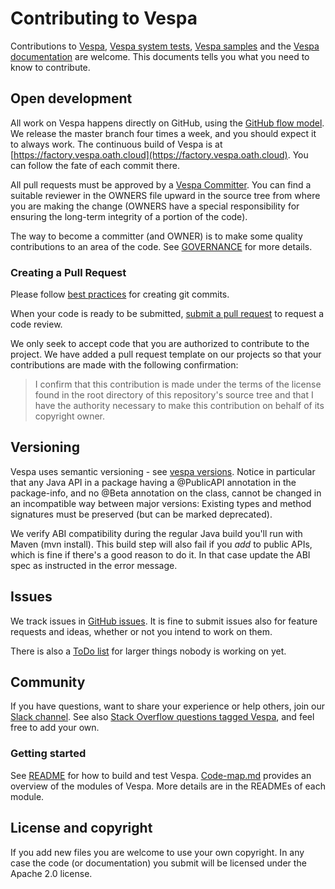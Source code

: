 <!-- Copyright Yahoo. Licensed under the terms of the Apache 2.0 license. See LICENSE in the project root. -->

# Contributing to Vespa

Contributions to [Vespa](https://github.com/vespa-engine/vespa),
[Vespa system tests](https://github.com/vespa-engine/system-test),
[Vespa samples](https://github.com/vespa-engine/sample-apps)
and the [Vespa documentation](https://github.com/vespa-engine/documentation) are welcome.
This documents tells you what you need to know to contribute.

## Open development

All work on Vespa happens directly on GitHub,
using the [GitHub flow model](https://docs.github.com/en/get-started/quickstart/github-flow).
We release the master branch four times a week, and you should expect it to always work.
The continuous build of Vespa is at [https://factory.vespa.oath.cloud](https://factory.vespa.oath.cloud).
You can follow the fate of each commit there.

All pull requests must be approved by a
[Vespa Committer](https://github.com/orgs/vespa-engine/people).
You can find a suitable reviewer in the OWNERS file upward in the source tree from
where you are making the change (OWNERS have a special responsibility for
ensuring the long-term integrity of a portion of the code).

The way to become a committer (and OWNER) is to make some quality contributions
to an area of the code. See [GOVERNANCE](GOVERNANCE.md) for more details.

### Creating a Pull Request

Please follow
[best practices](https://github.com/trein/dev-best-practices/wiki/Git-Commit-Best-Practices)
for creating git commits.

When your code is ready to be submitted,
[submit a pull request](https://docs.github.com/en/pull-requests/collaborating-with-pull-requests/proposing-changes-to-your-work-with-pull-requests/creating-a-pull-request)
to request a code review.

We only seek to accept code that you are authorized to contribute to the project.
We have added a pull request template on our projects so that your contributions are made
with the following confirmation:

> I confirm that this contribution is made under the terms of the license found in the root directory of this repository's source tree and that I have the authority necessary to make this contribution on behalf of its copyright owner.

## Versioning

Vespa uses semantic versioning - see
[vespa versions](https://vespa.ai/releases#versions).
Notice in particular that any Java API in a package having a @PublicAPI
annotation in the package-info, and no @Beta annotation on the class,
cannot be changed in an incompatible way between major versions:
Existing types and method signatures must be preserved
(but can be marked deprecated).

We verify ABI compatibility during the regular Java build you'll run with Maven (mvn install).
This build step will also fail if you _add_ to public APIs, which is fine if there's a good reason
to do it. In that case update the ABI spec as instructed in the error message.

## Issues

We track issues in [GitHub issues](https://github.com/vespa-engine/vespa/issues).
It is fine to submit issues also for feature requests and ideas, whether or not you intend to work on them.

There is also a [ToDo list](TODO.md) for larger things nobody is working on yet.

## Community

If you have questions, want to share your experience or help others,
join our [Slack channel](http://slack.vespa.ai).
See also [Stack Overflow questions tagged Vespa](https://stackoverflow.com/questions/tagged/vespa),
and feel free to add your own.

### Getting started

See [README](README.md) for how to build and test Vespa.
[Code-map.md](Code-map.md) provides an overview of the modules of Vespa.
More details are in the READMEs of each module.

## License and copyright

If you add new files you are welcome to use your own copyright.
In any case the code (or documentation) you submit will be licensed
under the Apache 2.0 license.

